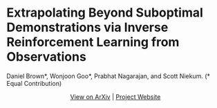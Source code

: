 # Extrapolating Beyond Suboptimal Demonstrations via Inverse Reinforcement Learning from Observations

Daniel Brown*, Wonjoon Goo*, Prabhat Nagarajan, and Scott Niekum. (* Equal Contribution)

<p align="center">
  <a href="https://arxiv.org/abs/1904.06387">View on ArXiv</a> |
  <a href="https://hiwonjoon.github.io/ICML2019-TREX">Project Website</a>
</p>

